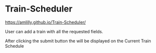 # Train-Scheduler

https://amlilly.github.io/Train-Scheduler/


User can add a train with all the requested fields.

After clicking the submit button the will be displayed on the Current Train Schedule